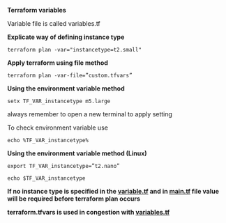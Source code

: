 **Terraform variables**

Variable file is called variables.tf

**Explicate way of defining instance type**

`terraform plan -var="instancetype=t2.small"`

**Apply terraform using file method**

`terraform plan -var-file=”custom.tfvars”`

**Using the environment variable method**

`setx TF_VAR_instancetype m5.large`

always remember to open a new terminal to apply setting 

To check environment variable use 

`echo %TF_VAR_instancetype%`

**Using the environment variable method (Linux)**

`export TF_VAR_instancetype=”t2.nano”`

`echo $TF_VAR_instancetype`

**If no instance type is specified in the [variable.tf](http://variable.tf) and in [main.tf](http://main.tf) file value will be required before terraform plan occurs**

**terraform.tfvars is used in congestion with [variables.tf](http://variables.tf)**



